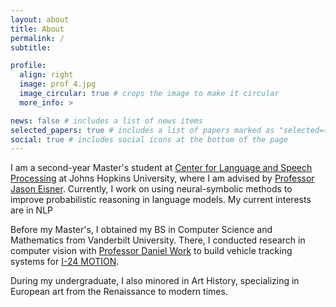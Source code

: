 ```yaml
---
layout: about
title: About
permalink: /
subtitle:

profile:
  align: right
  image: prof_4.jpg
  image_circular: true # crops the image to make it circular
  more_info: >

news: false # includes a list of news items
selected_papers: true # includes a list of papers marked as "selected={true}"
social: true # includes social icons at the bottom of the page
---
```


I am a second-year Master's student at [Center for Language and Speech Processing](https://www.clsp.jhu.edu/) at Johns Hopkins University, where I am advised by [Professor Jason Eisner](https://www.cs.jhu.edu/~jason/). Currently, I work on using neural-symbolic methods to improve probabilistic reasoning in language models.
My current interests are in NLP

Before my Master's, I obtained my BS in Computer Science and Mathematics from Vanderbilt University. There, I conducted research in computer vision with [Professor Daniel Work](https://lab-work.github.io/about/) to build vehicle tracking systems for [I-24 MOTION](https://i24motion.org/).

During my undergraduate, I also minored in Art History, specializing in European art from the Renaissance to modern times.

